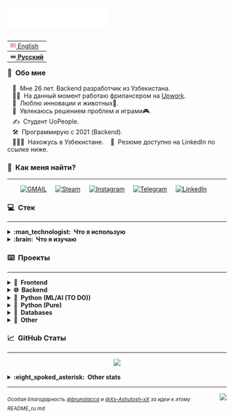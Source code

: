 <img src="images/svg/header_ru.svg"></img>

<table align="right">
 <tr><td><a href="README.md"><img src="images/us_s.png" height="13"> English</a></td></tr>
 <tr><th><a href="README_ru.md"><img src="images/ru.png" height="13"> Русский</a></th></tr>
</table>

### :space_invader: &nbsp;Обо мне
&nbsp;&nbsp;&nbsp;:standing_person: &nbsp;Мне 26 лет. Backend разработчик из Узбекистана.\
&nbsp;&nbsp;&nbsp;:technologist: &nbsp;На данный момент работаю фрилансером на [Upwork](https://upwork.com/). \
&nbsp;&nbsp;&nbsp;:seedling: &nbsp;Люблю инновации и животных:dog:.\
&nbsp;&nbsp;&nbsp;:heartbeat: &nbsp;Увлекаюсь решением проблем и играми:video_game:.\
&nbsp;&nbsp;&nbsp;:writing_hand: &nbsp;Студент UoPeople.\
&nbsp;&nbsp;&nbsp;:hammer_and_wrench: &nbsp;Программирую с 2021 (Backend).\
&nbsp;&nbsp;&nbsp;:family_man_man_boy: &nbsp;Нахожусь в Узбекистане.
&nbsp;&nbsp;&nbsp;:page_facing_up: &nbsp;Резюме доступно на LinkedIn по ссылке ниже.


### :link: &nbsp;Как меня найти?
<hr/>

<p align="center">
	<a href="mailto:mihail999999999@gmail.com?subject=From%20Github"><img src="https://ggwmwgg.github.io/images/svg/gmail.svg" alt="GMAIL"/></a>&nbsp;&nbsp;&nbsp;&nbsp;
	<a href="https://steamcommunity.com/id/ggwm/"><img src="https://ggwmwgg.github.io/images/svg/steam.svg" alt="Steam"/></a>&nbsp;&nbsp;&nbsp;&nbsp;
	<a href="https://www.instagram.com/ggwmwgg/"><img src="https://ggwmwgg.github.io/images/svg/instagram.svg" alt="Instagram"/></a>&nbsp;&nbsp;&nbsp;&nbsp;
	<a href="https://ggwmm.t.me/"><img src="https://ggwmwgg.github.io/images/svg/telegram.svg" alt="Telegram"/></a>&nbsp;&nbsp;&nbsp;&nbsp;
	<a href="https://www.linkedin.com/in/ggwm/"><img src="https://ggwmwgg.github.io/images/svg/linkedin.svg" alt="LinkedIn"/></a>&nbsp;&nbsp;&nbsp;&nbsp;
</p>


### :computer: &nbsp;Стек
<hr/>

<details>
  <summary><b>:man_technologist: &nbsp;Что я использую</b></summary>
  <br/>
	<img src="https://ggwmwgg.github.io/images/svg/python.svg" alt="Python"/>
	<img src="https://ggwmwgg.github.io/images/svg/c.svg" alt="C"/>
	<img src="https://ggwmwgg.github.io/images/svg/javascript.svg" alt="JavaScript"/>
	<img src="https://ggwmwgg.github.io/images/svg/html5.svg" alt="HTML5"/>
	<img src="https://ggwmwgg.github.io/images/svg/css3.svg" alt="CSS3"/>
	<img src="https://ggwmwgg.github.io/images/svg/json.svg" alt="JSON"/>
	<img src="https://ggwmwgg.github.io/images/svg/markdown.svg" alt="Markdown"/>
    <img src="https://ggwmwgg.github.io/images/svg/jinja.svg" alt="Jinja"/>
	<img src="https://ggwmwgg.github.io/images/svg/shell.svg" alt="Shell"/>
	<img src="https://ggwmwgg.github.io/images/svg/bash.svg" alt="Bash"/>
	<img src="https://ggwmwgg.github.io/images/svg/windows_terminal.svg" alt="Win Terminal"/>
	<br/>
	<br/>
	<img src="https://ggwmwgg.github.io/images/svg/mysql.svg" alt="MySQL"/>
	<img src="https://ggwmwgg.github.io/images/svg/sqlite.svg" alt="SQLite"/>
	<img src="https://ggwmwgg.github.io/images/svg/postgresql.svg" alt="PostgreSQL"/>
	<img src="https://ggwmwgg.github.io/images/svg/redis.svg" alt="redis"/>
	<br/>
	<br/>
	<img src="https://ggwmwgg.github.io/images/svg/django.svg" alt="Django"/>
	<img src="https://ggwmwgg.github.io/images/svg/flask.svg" alt="Flask"/>
    <img src="https://ggwmwgg.github.io/images/svg/drf.svg" alt="DRF"/>
	<img src="https://ggwmwgg.github.io/images/svg/asyncio.svg" alt="asyncio"/>
	<img src="https://ggwmwgg.github.io/images/svg/aiohttp.svg" alt="aiohttp"/>
	<img src="https://ggwmwgg.github.io/images/svg/aiogram.svg" alt="aiogram"/>
	<img src="https://ggwmwgg.github.io/images/svg/sqlalchemy.svg" alt="SQLAlchemy"/>
	<img src="https://ggwmwgg.github.io/images/svg/selenium.svg" alt="Selenium"/>
	<img src="https://ggwmwgg.github.io/images/svg/pandas.svg" alt="Pandas"/>
	<img src="https://ggwmwgg.github.io/images/svg/numpy.svg" alt="NumPy"/>	
    <img src="https://ggwmwgg.github.io/images/svg/jquery.svg" alt="JQuery"/>
	<img src="https://ggwmwgg.github.io/images/svg/bootstrap.svg" alt="Bootstrap"/>
	<br/>
	<br/>
	<img src="https://ggwmwgg.github.io/images/svg/docker.svg" alt="Docker"/>
	<img src="https://ggwmwgg.github.io/images/svg/git.svg" alt="Git"/>
	<img src="https://ggwmwgg.github.io/images/svg/github.svg" alt="Github"/>
	<img src="https://ggwmwgg.github.io/images/svg/heroku.svg" alt="Heroku"/>
	<img src="https://ggwmwgg.github.io/images/svg/rabbitmq.svg" alt="RabbitMQ"/>
    <img src="https://ggwmwgg.github.io/images/svg/apache.svg" alt="Apache"/>
    <img src="https://ggwmwgg.github.io/images/svg/nginx.svg" alt="NGINX"/>
    <img src="https://ggwmwgg.github.io/images/svg/jenkins.svg" alt="Jenkins"/>
    <img src="https://ggwmwgg.github.io/images/svg/gitlab_ci.svg" alt="Gitlab CI"/>
    <img src="https://ggwmwgg.github.io/images/svg/github_actions.svg" alt="Github Actions"/>
    <img src="https://ggwmwgg.github.io/images/svg/twilio.svg" alt="Twilio"/>
	<img src="https://ggwmwgg.github.io/images/svg/binance.svg" alt="Binance"/>
	<br/>
	<br/>
	<img src="https://ggwmwgg.github.io/images/svg/windows.svg" alt="Windows"/>
	<img src="https://ggwmwgg.github.io/images/svg/linux.svg" alt="Linux"/>
	<img src="https://ggwmwgg.github.io/images/svg/alp_linux.svg" alt="Alpine Linux"/>
	<img src="https://ggwmwgg.github.io/images/svg/vsc.svg" alt="Visual Studio Code"/>
	<img src="https://ggwmwgg.github.io/images/svg/pycharm.svg" alt="PyCharm"/>
	<img src="https://ggwmwgg.github.io/images/svg/notepad.svg" alt="Notepad++"/>
	<img src="https://ggwmwgg.github.io/images/svg/google_chrome.svg" alt="Google Chrome"/>
	<img src="https://ggwmwgg.github.io/images/svg/opera.svg" alt="Opera"/>
	<img src="https://ggwmwgg.github.io/images/svg/brave.svg" alt="Brave"/>
	<img src="https://ggwmwgg.github.io/images/svg/ms_excel.svg" alt="MS Excel"/>
	<br/>
	<br/>
	<br/>
</details>

<details>
  <summary><b>:brain: &nbsp;Что я изучаю</b></summary>
  <br/>
	<img src="https://ggwmwgg.github.io/images/svg/typescript.svg" alt="TypeScript"/>
	<img src="https://ggwmwgg.github.io/images/svg/powershell.svg" alt="PowerShell"/>
	<br/>
	<br/>
	<img src="https://ggwmwgg.github.io/images/svg/oracle.svg" alt="Oracle"/>
	<img src="https://ggwmwgg.github.io/images/svg/mongodb.svg" alt="MongoDB"/>
    <img src="https://ggwmwgg.github.io/images/svg/mariadb.svg" alt="MariaDB"/>
	<br/>
	<br/>
    <img src="https://ggwmwgg.github.io/images/svg/socket_io.svg" alt="Socket.io"/>
	<img src="https://ggwmwgg.github.io/images/svg/tensorflow.svg" alt="Tensorflow"/>
    <img src="https://ggwmwgg.github.io/images/svg/scikit.svg" alt="scikit-learn"/>
    <img src="https://ggwmwgg.github.io/images/svg/keras.svg" alt="Keras"/>
    <img src="https://ggwmwgg.github.io/images/svg/pytorch.svg" alt="PyTorch"/>
    <img src="https://ggwmwgg.github.io/images/svg/matplotlib.svg" alt="Matplotlib"/>
    <img src="https://ggwmwgg.github.io/images/svg/plotly.svg" alt="Plotly"/>
    <img src="https://ggwmwgg.github.io/images/svg/npm.svg" alt="NPM"/>
	<img src="https://ggwmwgg.github.io/images/svg/react.svg" alt="React"/>
	<img src="https://ggwmwgg.github.io/images/svg/material.svg" alt="Material-UI"/>
	<img src="https://ggwmwgg.github.io/images/svg/angularjs.svg" alt="AngularJS"/>
	<br/>
	<br/>
    <img src="https://ggwmwgg.github.io/images/svg/firebase.svg" alt="Firebase"/>
	<img src="https://ggwmwgg.github.io/images/svg/kafka.svg" alt="Kafka"/>
    <img src="https://ggwmwgg.github.io/images/svg/rails.svg" alt="Rails"/>
	<img src="https://ggwmwgg.github.io/images/svg/kubernetes.svg" alt="Kubernetes"/>
    <img src="https://ggwmwgg.github.io/images/svg/travis_ci.svg" alt="Travis CI"/>
    <img src="https://ggwmwgg.github.io/images/svg/airflow.svg" alt="Airflow"/>
	<img src="https://ggwmwgg.github.io/images/svg/gitlab.svg" alt="Gitlab"/>
	<img src="https://ggwmwgg.github.io/images/svg/amazon_aws.svg" alt="Amazon AWS"/>
	<img src="https://ggwmwgg.github.io/images/svg/google_cloud.svg" alt="Google Cloud"/>
	<img src="https://ggwmwgg.github.io/images/svg/ms_azure.svg" alt="Microsoft Azure"/>
	<img src="https://ggwmwgg.github.io/images/svg/cloudflare.svg" alt="Cloudflare"/>
	<br/>
	<br/>
    <img src="https://ggwmwgg.github.io/images/svg/sublime.svg" alt="Sublime Text Editor"/>
	<br/>
    <br/>
	<br/>
</details>

### :keyboard: &nbsp;Проекты
<hr/>
<details>
	<summary><b>🎨 &nbsp;Frontend</b></summary>
	<br/>
		<ul style="list-style-type: none">
		<li>
			<details>
				<summary><b>HTML/CSS</b></summary>
				<blockquote>HTML+CSS Based projects (backend not included)</blockquote>
					<ul>
						<li><a href="https://github.com/ggwmwgg/cs50/tree/main/HCJs_Trivia" target="_blank">Trivia (HTML)</a></li>
						<li><a href="https://github.com/ggwmwgg/cs50web/tree/main/google" target="_blank">Google Search (CS50 Web)</a></li>
					</ul>
			</details>
		</li>
		<li>
			<details>
				<summary><b>JavaScript</b></summary>
				<blockquote>JavaScript based projects</blockquote>
				<ul>
					<li><a href="https://github.com/ggwmwgg/jb/tree/main/Coffee_Machine_JS" target="_blank">Coffee Machine (Challenging)</a></li>
					<li><a href="https://github.com/ggwmwgg/jb/tree/main/Hangman_JS" target="_blank">Hangman (Hard)</a></li>
					<li><a href="https://github.com/ggwmwgg/jb/tree/main/Simple_Currency_Converter_JS" target="_blank">Simple Currency Converter (Medium)</a></li>
					<li><a href="https://github.com/ggwmwgg/jb/tree/main/Zookeeper_JS" target="_blank">Zookeeper (Easy)</a></li>
					<li><a href="https://github.com/ggwmwgg/cs50web/tree/main/mail" target="_blank">Mail (CS50 Web)</a></li>
				</ul>
			</details>
		</li>
	</ul>
</details>
<details>
	<summary><b>🌐 &nbsp;Backend</b></summary>
	<br/>
	<ul style="list-style-type: none">
		<li>
			<details>
				<summary><b>Flask</b></summary>
				<blockquote>Flask based projects</blockquote>
					<ul>
						<li><a href="https://github.com/ggwmwgg/cs50/tree/main/CS50_Final" target="_blank">My Portfolio Website (CS50 Web)</a></li>
						<li><a href="https://github.com/ggwmwgg/cs50/tree/main/FLSK_Birthdays" target="_blank">Birthdays (CS50 Web)</a></li>
						<li><a href="https://github.com/ggwmwgg/cs50/tree/main/FLSK_Finance" target="_blank">Finance (CS50 Web)</a></li>
					</ul>
			</details>
		</li>
		<li>
			<details>
				<summary><b>Django</b></summary>
				<blockquote>Django based projects</blockquote>
				<ul>
					<li><a href="https://github.com/ggwmwgg/cs50web/tree/main/wiki" target="_blank">Wiki (CS50 Web)</a></li>
					<li><a href="https://github.com/ggwmwgg/cs50web/tree/main/commerce" target="_blank">Commerce (CS50 Web)</a></li>
					<li><a href="https://github.com/ggwmwgg/cs50web/tree/main/mail" target="_blank">Mail (CS50 Web)</a></li>
					<li><a href="https://github.com/ggwmwgg/cs50web/tree/main/twitter" target="_blank">Twitter (CS50 Web)</a></li>
					<li><a href="https://github.com/ggwmwgg/cs50web/tree/main/cs50web_final" target="_blank">Final Project (CS50 Web)</a></li>
				</ul>
			</details>
		</li>
		<li>
			<details>
				<summary><b>Async</b></summary>
				<blockquote>Python asynchronous projects</blockquote>
					<ul>
						<li><a href="https://github.com/ggwmwgg/tgbot" target="_blank">Telegram Bot Template</a></li>
						<li><a href="https://github.com/ggwmwgg/tgbot/tree/cafe_bot" target="_blank">Telegram for Cafe (example)</a></li>
					</ul>
			</details>
		</li>
		<li>
			<details>
				<summary><b>Other</b></summary>
				<blockquote>Other backend projects</blockquote>
				<ul>
					<li><a href="https://github.com/ggwmwgg/jb/tree/main/Scraper_HS" target="_blank">Scraper</a></li>
				</ul>
			</details>
		</li>
	</ul>
</details>
<details>
	<summary><b>🤖 &nbsp;Python (ML/AI (TO DO))</b></summary>
	<br/>
	<blockquote>Python ML/AI based projects</blockquote>
	<ul>
		<li><a href="https://github.com/ggwmwgg/" target="_blank">TO DO</a></li>
	</ul>
</details>
<details>
	<summary><b>🧪 &nbsp;Python (Pure)</b></summary>
	<br/>
	<blockquote>Проекты на чистом Python</blockquote>
	<ul>
		<li><a href="https://github.com/ggwmwgg/jb/tree/main/Arithmetic_HS" target="_blank">Arithmetic Exam Application</a></li>
		<li><a href="https://github.com/ggwmwgg/jb/tree/main/Calculator_HS" target="_blank">Smart Calculator</a></li>
		<li><a href="https://github.com/ggwmwgg/jb/tree/main/Easyrider_HS" target="_blank">Easy Rider Bus Company</a></li>
		<li><a href="https://github.com/ggwmwgg/jb/tree/main/Flashcards_HS" target="_blank">Flashcards</a></li>
		<li><a href="https://github.com/ggwmwgg/jb/tree/main/SCB_HS" target="_blank">Simple Chatty Bot</a></li>
		<li><a href="https://github.com/ggwmwgg/jb/tree/main/Zookeeper_HS" target="_blank">Zookeeper</a></li>
		<li><a href="https://github.com/ggwmwgg/cs50/tree/main/Py_Cash" target="_blank">Cash</a></li>
		<li><a href="https://github.com/ggwmwgg/cs50/tree/main/Py_DNA" target="_blank">DNA</a></li>
		<li><a href="https://github.com/ggwmwgg/cs50/tree/main/Py_Mario" target="_blank">Mario</a></li>
		<li><a href="https://github.com/ggwmwgg/cs50/tree/main/Py_Readability" target="_blank">Readability</a></li>
		<li><a href="https://github.com/ggwmwgg/jb/blob/main/TicTacToe_HS" target="_blank">TicTacToe</a></li>
	</ul>
</details>
<details>
	<summary><b>💾 &nbsp;Databases</b></summary>
	<br/>
	<blockquote>Database based projects</blockquote>
		<ul>
			<li><a href="https://github.com/ggwmwgg/jb/tree/main/Calculator_for_Investors_HS" target="_blank">Calculator for Investors</a></li>
			<li><a href="https://github.com/ggwmwgg/jb/tree/main/Food_Blog_Backend_HS" target="_blank">Food Blog Backend</a></li>
			<li><a href="https://github.com/ggwmwgg/jb/tree/main/SCB_HS" target="_blank">Simple Chatty Bot</a></li>
			<li><a href="https://github.com/ggwmwgg/jb/tree/main/Simple_Banking_System_HS" target="_blank">Simple Banking System</a></li>
			<li><a href="https://github.com/ggwmwgg/jb/tree/main/TO_DO_List_HS" target="_blank">TO DO List</a></li>
			<li><a href="https://github.com/ggwmwgg/cs50/tree/main/SQL_Movies" target="_blank">SQL Requests repo</a></li>
			<li><a href="https://github.com/ggwmwgg/cs50/tree/main/FLSK_Birthdays" target="_blank">Birthdays</a></li>
			<li><a href="https://github.com/ggwmwgg/cs50/tree/main/FLSK_Finance" target="_blank">Finance</a></li>
			<li><a href="https://github.com/ggwmwgg/tgbot/tree/cafe_bot" target="_blank">Telegram for Cafe (example)</a></li>
		</ul>
</details>
<details>
	<summary><b>🧠 &nbsp;Other</b></summary>
	<br/>
	<blockquote>Other projects</blockquote>
	<ul>
		<li><a href="#" target="_blank">Nothing here yet</a></li>
	</ul>
</details>

### :chart_with_upwards_trend: &nbsp;GitHub Статы
<hr/>
<p align="center">
        <img height="137px" src="https://github-readme-stats.vercel.app/api?username=ggwmwgg&bg_color=00000000&hide_title=true&hide_border=true&show_icons=true&include_all_commits=true&count_private=true&line_height=21&theme=tokyonight&locale=ru" />
</p>
<details>
  <summary><b>:eight_spoked_asterisk: &nbsp;Other stats</b></summary>
  <br/>
    <p align="center">
        <img height="137px" src="https://streak-stats.demolab.com?user=ggwmwgg&theme=tokyonight&hide_border=true&background=DD272700&locale=ru" />
        <img height="137px" src="https://github-readme-stats.vercel.app/api/top-langs/?username=ggwmwgg&bg_color=00000000&hide=html,css&hide_title=false&hide_border=true&layout=compact&langs_count=8&theme=tokyonight&locale=ru" />
    </p>
</details>

<hr/>


<p>
    <img align="right" src="https://komarev.com/ghpvc/?username=ggwmwgg&style=flat-square"></img>
<sub><i>Особая благодарность <a href="https://github.com/brunotacca">@brunotacca</a> и <a href="https://github.com/Xx-Ashutosh-xX">@Xx-Ashutosh-xX</a> за идеи к этому README_ru.md</i></sub>
</p>
